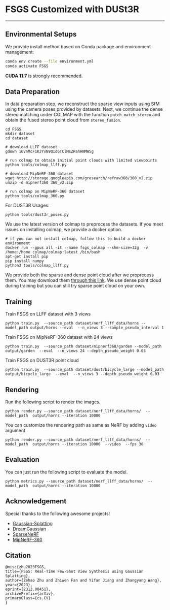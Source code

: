 # FSGS Customized with DUSt3R


[//]: # (###  [Original FSGS Repo]&#40;https://zehaozhu.github.io/FSGS/&#41; | [Arxiv]&#40;https://arxiv.org/abs/2312.00451&#41;)


---------------------------------------------------

## Environmental Setups
We provide install method based on Conda package and environment management:
```bash
conda env create --file environment.yml
conda activate FSGS
```
**CUDA 11.7** is strongly recommended.

## Data Preparation
In data preparation step, we reconstruct the sparse view inputs using SfM using the camera poses provided by datasets. Next, we continue the dense stereo matching under COLMAP with the function `patch_match_stereo` and obtain the fused stereo point cloud from `stereo_fusion`. 

``` 
cd FSGS
mkdir dataset 
cd dataset

# download LLFF dataset
gdown 16VnMcF1KJYxN9QId6TClMsZRahHNMW5g

# run colmap to obtain initial point clouds with limited viewpoints
python tools/colmap_llff.py

# download MipNeRF-360 dataset
wget http://storage.googleapis.com/gresearch/refraw360/360_v2.zip
unzip -d mipnerf360 360_v2.zip

# run colmap on MipNeRF-360 dataset
python tools/colmap_360.py
``` 

For DUST3R Usages:
```
python tools/dust3r_poses.py
```

We use the latest version of colmap to preprocess the datasets. If you meet issues on installing colmap, we provide a docker option. 
``` 
# if you can not install colmap, follow this to build a docker environment
docker run --gpus all -it --name fsgs_colmap --shm-size=32g  -v /home:/home colmap/colmap:latest /bin/bash
apt-get install pip
pip install numpy
python3 tools/colmap_llff.py
``` 


We provide both the sparse and dense point cloud after we proprecess them. You may download them [through this link](https://drive.google.com/drive/folders/1lYqZLuowc84Dg1cyb8ey3_Kb-wvPjDHA?usp=sharing). We use dense point cloud during training but you can still try sparse point cloud on your own.

## Training
Train FSGS on LLFF dataset with 3 views
``` 
python train.py  --source_path dataset/nerf_llff_data/horns --model_path output/horns --eval  --n_views 3 --sample_pseudo_interval 1
``` 


Train FSGS on MipNeRF-360 dataset with 24 views
``` 
python train.py  --source_path dataset/mipnerf360/garden --model_path output/garden  --eval  --n_views 24 --depth_pseudo_weight 0.03  
``` 

Train FSGS on DUST3R point cloud
```
python train.py  --source_path dataset/dust/bicycle_large --model_path output/bicycle_large  --eval  --n_views 3 --depth_pseudo_weight 0.03
```


## Rendering
Run the following script to render the images.  

```
python render.py --source_path dataset/nerf_llff_data/horns/  --model_path  output/horns --iteration 10000
```

You can customize the rendering path as same as NeRF by adding `video` argument

```
python render.py --source_path dataset/nerf_llff_data/horns/  --model_path  output/horns --iteration 10000  --video  --fps 30
```

## Evaluation
You can just run the following script to evaluate the model.  

```
python metrics.py --source_path dataset/nerf_llff_data/horns/  --model_path  output/horns --iteration 10000
```

## Acknowledgement

Special thanks to the following awesome projects!

- [Gaussian-Splatting](https://github.com/graphdeco-inria/gaussian-splatting)
- [DreamGaussian](https://github.com/ashawkey/diff-gaussian-rasterization)
- [SparseNeRF](https://github.com/Wanggcong/SparseNeRF)
- [MipNeRF-360](https://github.com/google-research/multinerf)

## Citation
```
@misc{zhu2023FSGS, 
title={FSGS: Real-Time Few-Shot View Synthesis using Gaussian Splatting}, 
author={Zehao Zhu and Zhiwen Fan and Yifan Jiang and Zhangyang Wang}, 
year={2023},
eprint={2312.00451},
archivePrefix={arXiv},
primaryClass={cs.CV} 
}
```
